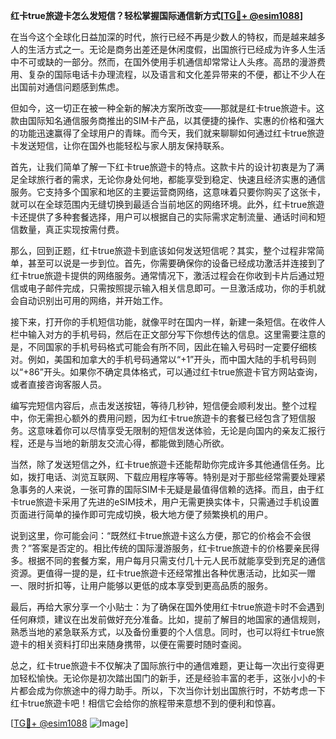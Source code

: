 **红卡true旅遊卡怎么发短信？轻松掌握国际通信新方式[[TG💪+ @esim1088](https://t.me/s/esim1088)]**

在当今这个全球化日益加深的时代，旅行已经不再是少数人的特权，而是越来越多人的生活方式之一。无论是商务出差还是休闲度假，出国旅行已经成为许多人生活中不可或缺的一部分。然而，在国外使用手机通信却常常让人头疼。高昂的漫游费用、复杂的国际电话卡办理流程，以及语言和文化差异带来的不便，都让不少人在出国前对通信问题感到焦虑。

但如今，这一切正在被一种全新的解决方案所改变——那就是红卡true旅遊卡。这款由国际知名通信服务商推出的SIM卡产品，以其便捷的操作、实惠的价格和强大的功能迅速赢得了全球用户的青睐。而今天，我们就来聊聊如何通过红卡true旅遊卡发送短信，让你在国外也能轻松与家人朋友保持联系。

首先，让我们简单了解一下红卡true旅遊卡的特点。这款卡片的设计初衷是为了满足全球旅行者的需求，无论你身处何地，都能享受到稳定、快速且经济实惠的通信服务。它支持多个国家和地区的主要运营商网络，这意味着只要你购买了这张卡，就可以在全球范围内无缝切换到最适合当前地区的网络环境。此外，红卡true旅遊卡还提供了多种套餐选择，用户可以根据自己的实际需求定制流量、通话时间和短信数量，真正实现按需付费。

那么，回到正题，红卡true旅遊卡到底该如何发送短信呢？其实，整个过程非常简单，甚至可以说是一步到位。首先，你需要确保你的设备已经成功激活并连接到了红卡true旅遊卡提供的网络服务。通常情况下，激活过程会在你收到卡片后通过短信或电子邮件完成，只需按照提示输入相关信息即可。一旦激活成功，你的手机就会自动识别出可用的网络，并开始工作。

接下来，打开你的手机短信功能，就像平时在国内一样，新建一条短信。在收件人栏中输入对方的手机号码，然后在正文部分写下你想传达的信息。这里需要注意的是，不同国家的手机号码格式可能会有所不同，因此在输入号码时一定要仔细核对。例如，美国和加拿大的手机号码通常以“+1”开头，而中国大陆的手机号码则以“+86”开头。如果你不确定具体格式，可以通过红卡true旅遊卡官方网站查询，或者直接咨询客服人员。

编写完短信内容后，点击发送按钮，等待几秒钟，短信便会顺利发出。整个过程中，你无需担心额外的费用问题，因为红卡true旅遊卡的套餐已经包含了短信服务。这意味着你可以尽情享受无限制的短信发送体验，无论是向国内的亲友汇报行程，还是与当地的新朋友交流心得，都能做到随心所欲。

当然，除了发送短信之外，红卡true旅遊卡还能帮助你完成许多其他通信任务。比如，拨打电话、浏览互联网、下载应用程序等等。特别是对于那些经常需要处理紧急事务的人来说，一张可靠的国际SIM卡无疑是最值得信赖的选择。而且，由于红卡true旅遊卡采用了先进的eSIM技术，用户无需更换实体卡，只需通过手机设置页面进行简单的操作即可完成切换，极大地方便了频繁换机的用户。

说到这里，你可能会问：“既然红卡true旅遊卡这么方便，那它的价格会不会很贵？”答案是否定的。相比传统的国际漫游服务，红卡true旅遊卡的价格要亲民得多。根据不同的套餐方案，用户每月只需支付几十元人民币就能享受到充足的通信资源。更值得一提的是，红卡true旅遊卡还经常推出各种优惠活动，比如买一赠一、限时折扣等，让用户能够以更低的成本享受到更高品质的服务。

最后，再给大家分享一个小贴士：为了确保在国外使用红卡true旅遊卡时不会遇到任何麻烦，建议在出发前做好充分准备。比如，提前了解目的地国家的通信规则，熟悉当地的紧急联系方式，以及备份重要的个人信息。同时，也可以将红卡true旅遊卡的相关资料打印出来随身携带，以便在需要时随时查阅。

总之，红卡true旅遊卡不仅解决了国际旅行中的通信难题，更让每一次出行变得更加轻松愉快。无论你是初次踏出国门的新手，还是经验丰富的老手，这张小小的卡片都会成为你旅途中的得力助手。所以，下次当你计划出国旅行时，不妨考虑一下红卡true旅遊卡吧！相信它会给你的旅程带来意想不到的便利和惊喜。

[[TG💪+ @esim1088](https://t.me/s/esim1088) ![Image](https://i.postimg.cc/4NQfJmqS/Snipaste-2025-05-13-00-14-12.png)]